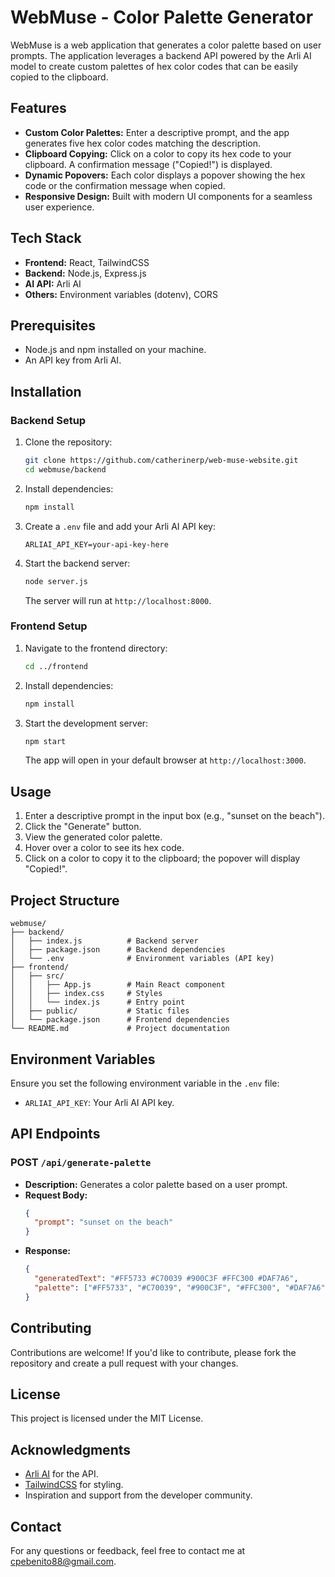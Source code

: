 # WebMuse - Color Palette Generator

WebMuse is a web application that generates a color palette based on user prompts. The application leverages a backend API powered by the Arli AI model to create custom palettes of hex color codes that can be easily copied to the clipboard.

## Features
- **Custom Color Palettes:** Enter a descriptive prompt, and the app generates five hex color codes matching the description.
- **Clipboard Copying:** Click on a color to copy its hex code to your clipboard. A confirmation message \("Copied!"\) is displayed.
- **Dynamic Popovers:** Each color displays a popover showing the hex code or the confirmation message when copied.
- **Responsive Design:** Built with modern UI components for a seamless user experience.

## Tech Stack
- **Frontend:** React, TailwindCSS
- **Backend:** Node.js, Express.js
- **AI API:** Arli AI
- **Others:** Environment variables (dotenv), CORS

## Prerequisites
- Node.js and npm installed on your machine.
- An API key from Arli AI.

## Installation

### Backend Setup
1. Clone the repository:
   ```bash
   git clone https://github.com/catherinerp/web-muse-website.git
   cd webmuse/backend
   ```

2. Install dependencies:
   ```bash
   npm install
   ```

3. Create a `.env` file and add your Arli AI API key:
   ```env
   ARLIAI_API_KEY=your-api-key-here
   ```

4. Start the backend server:
   ```bash
   node server.js
   ```
   The server will run at `http://localhost:8000`.

### Frontend Setup
1. Navigate to the frontend directory:
   ```bash
   cd ../frontend
   ```

2. Install dependencies:
   ```bash
   npm install
   ```

3. Start the development server:
   ```bash
   npm start
   ```
   The app will open in your default browser at `http://localhost:3000`.

## Usage
1. Enter a descriptive prompt in the input box (e.g., "sunset on the beach").
2. Click the "Generate" button.
3. View the generated color palette.
4. Hover over a color to see its hex code.
5. Click on a color to copy it to the clipboard; the popover will display "Copied!".

## Project Structure
```
webmuse/
├── backend/
│   ├── index.js          # Backend server
│   ├── package.json      # Backend dependencies
│   └── .env              # Environment variables (API key)
├── frontend/
│   ├── src/
│   │   ├── App.js        # Main React component
│   │   ├── index.css     # Styles
│   │   └── index.js      # Entry point
│   ├── public/           # Static files
│   └── package.json      # Frontend dependencies
└── README.md             # Project documentation
```

## Environment Variables
Ensure you set the following environment variable in the `.env` file:
- `ARLIAI_API_KEY`: Your Arli AI API key.

## API Endpoints
### POST `/api/generate-palette`
- **Description:** Generates a color palette based on a user prompt.
- **Request Body:**
  ```json
  {
    "prompt": "sunset on the beach"
  }
  ```
- **Response:**
  ```json
  {
    "generatedText": "#FF5733 #C70039 #900C3F #FFC300 #DAF7A6",
    "palette": ["#FF5733", "#C70039", "#900C3F", "#FFC300", "#DAF7A6"]
  }
  ```

## Contributing
Contributions are welcome! If you'd like to contribute, please fork the repository and create a pull request with your changes.

## License
This project is licensed under the MIT License.

## Acknowledgments
- [Arli AI](https://arliai.com) for the API.
- [TailwindCSS](https://tailwindcss.com) for styling.
- Inspiration and support from the developer community.

## Contact
For any questions or feedback, feel free to contact me at [cpebenito88@gmail.com](mailto:cpebenito88@gmail.com).

